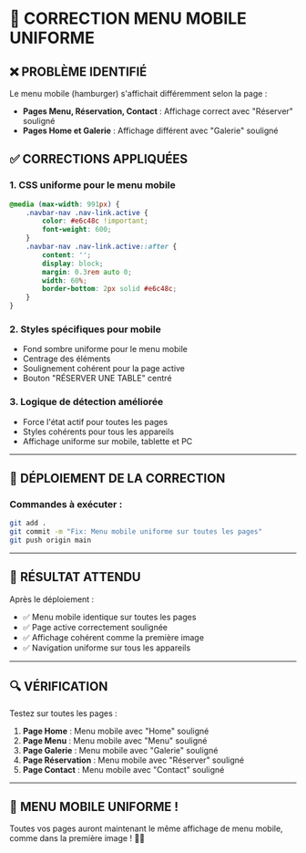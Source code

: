 # 📱 CORRECTION MENU MOBILE UNIFORME

## ❌ PROBLÈME IDENTIFIÉ
Le menu mobile (hamburger) s'affichait différemment selon la page :
- **Pages Menu, Réservation, Contact** : Affichage correct avec "Réserver" souligné
- **Pages Home et Galerie** : Affichage différent avec "Galerie" souligné

## ✅ CORRECTIONS APPLIQUÉES

### **1. CSS uniforme pour le menu mobile**
```css
@media (max-width: 991px) {
    .navbar-nav .nav-link.active {
        color: #e6c48c !important;
        font-weight: 600;
    }
    .navbar-nav .nav-link.active::after {
        content: '';
        display: block;
        margin: 0.3rem auto 0;
        width: 60%;
        border-bottom: 2px solid #e6c48c;
    }
}
```

### **2. Styles spécifiques pour mobile**
- Fond sombre uniforme pour le menu mobile
- Centrage des éléments
- Soulignement cohérent pour la page active
- Bouton "RÉSERVER UNE TABLE" centré

### **3. Logique de détection améliorée**
- Force l'état actif pour toutes les pages
- Styles cohérents pour tous les appareils
- Affichage uniforme sur mobile, tablette et PC

---

## 🚀 DÉPLOIEMENT DE LA CORRECTION

### **Commandes à exécuter :**

```bash
git add .
git commit -m "Fix: Menu mobile uniforme sur toutes les pages"
git push origin main
```

---

## 🎯 RÉSULTAT ATTENDU

Après le déploiement :
- ✅ Menu mobile identique sur toutes les pages
- ✅ Page active correctement soulignée
- ✅ Affichage cohérent comme la première image
- ✅ Navigation uniforme sur tous les appareils

---

## 🔍 VÉRIFICATION

Testez sur toutes les pages :
1. **Page Home** : Menu mobile avec "Home" souligné
2. **Page Menu** : Menu mobile avec "Menu" souligné
3. **Page Galerie** : Menu mobile avec "Galerie" souligné
4. **Page Réservation** : Menu mobile avec "Réserver" souligné
5. **Page Contact** : Menu mobile avec "Contact" souligné

---

## 🎉 MENU MOBILE UNIFORME !

Toutes vos pages auront maintenant le même affichage de menu mobile, comme dans la première image ! 🚀📱
